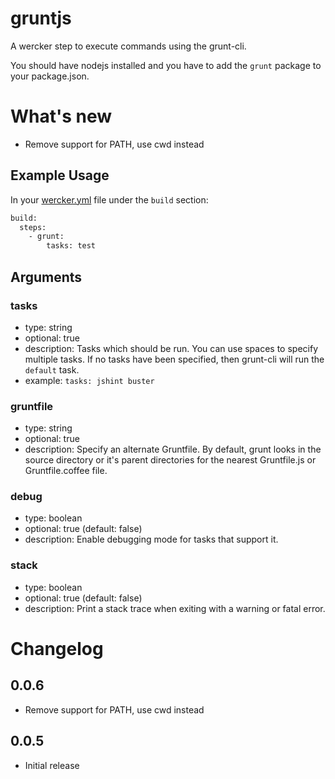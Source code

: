 # gruntjs

A wercker step to execute commands using the grunt-cli.

You should have nodejs installed and you have to add the `grunt` package to your package.json.

# What's new

- Remove support for PATH, use cwd instead

## Example Usage

In your [wercker.yml](http://devcenter.wercker.com/articles/werckeryml/) file under the `build` section: 

``` bash
build:
  steps:
    - grunt:
        tasks: test
```

## Arguments

### tasks
- type: string
- optional: true
- description: Tasks which should be run. You can use spaces to specify multiple tasks. If no tasks have been specified, then grunt-cli will run the `default` task. 
- example: `tasks: jshint buster`

### gruntfile
- type: string
- optional: true
- description: Specify an alternate Gruntfile. By default, grunt looks in the source directory or it's parent directories for the nearest Gruntfile.js or Gruntfile.coffee file.

### debug
- type: boolean
- optional: true (default: false)
- description: Enable debugging mode for tasks that support it.

### stack
- type: boolean
- optional: true (default: false)
- description: Print a stack trace when exiting with a warning or fatal error.
 
# Changelog

## 0.0.6

- Remove support for PATH, use cwd instead
 
## 0.0.5

- Initial release

